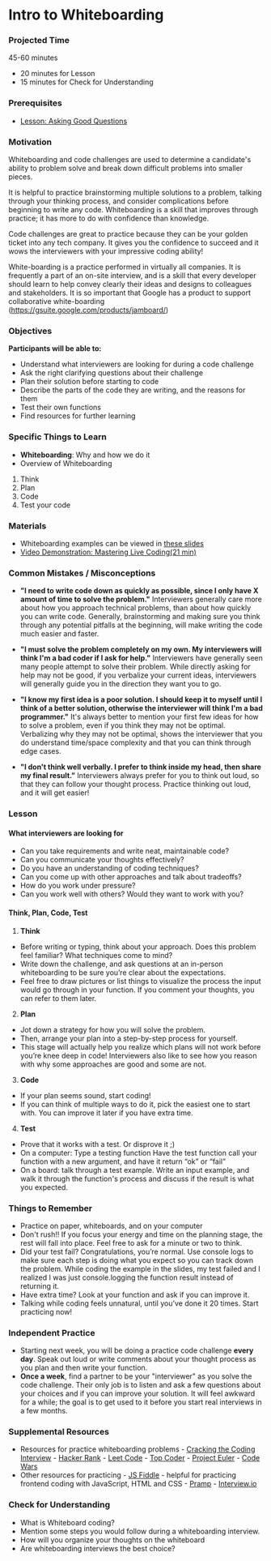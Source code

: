 # Intro to Whiteboarding

### Projected Time

45-60 minutes

- 20 minutes for Lesson
- 15 minutes for Check for Understanding

### Prerequisites

- [Lesson: Asking Good Questions](/onboarding/asking-good-questions.md)

### Motivation

Whiteboarding and code challenges are used to determine a candidate's ability to problem solve and break down difficult problems into smaller pieces.

It is helpful to practice brainstorming multiple solutions to a problem, talking through your thinking process, and consider complications before beginning to write any code. Whiteboarding is a skill that improves through practice; it has more to do with confidence than knowledge.

Code challenges are great to practice because they can be your golden ticket into any tech company. It gives you the confidence to succeed and it wows the interviewers with your impressive coding ability!

White-boarding is a practice performed in virtually all companies. It is frequently a part of an on-site interview, and is a skill that every developer should learn to help convey clearly their ideas and designs to colleagues and stakeholders. It is so important that Google has a product to support collaborative white-boarding (https://gsuite.google.com/products/jamboard/)

### Objectives

**Participants will be able to:**

- Understand what interviewers are looking for during a code challenge
- Ask the right clarifying questions about their challenge
- Plan their solution before starting to code
- Describe the parts of the code they are writing, and the reasons for them
- Test their own functions
- Find resources for further learning

### Specific Things to Learn

- **Whiteboarding**: Why and how we do it
- Overview of Whiteboarding

1. Think
2. Plan
3. Code
4. Test your code

### Materials

- Whiteboarding examples can be viewed in [these slides](https://docs.google.com/presentation/d/1Bs6kGlzVK6chplOHFH9OiCBQj1kQTzrmCL0cHcaZD8U/edit#slide=id.p)
- [Video Demonstration: Mastering Live Coding(21 min)](https://www.youtube.com/watch?v=JBdjOUsYH6A&feature=youtu.be)

### Common Mistakes / Misconceptions

- **"I need to write code down as quickly as possible, since I only have X amount of time to solve the problem."** Interviewers generally care more about how you approach technical problems, than about how quickly you can write code. Generally, brainstorming and making sure you think through any potential pitfalls at the beginning, will make writing the code much easier and faster.

- **"I must solve the problem completely on my own. My interviewers will think I'm a bad coder if I ask for help."** Interviewers have generally seen many people attempt to solve their problem. While directly asking for help may not be good, if you verbalize your current ideas, interviewers will generally guide you in the direction they want you to go.

- **"I know my first idea is a poor solution. I should keep it to myself until I think of a better solution, otherwise the interviewer will think I'm a bad programmer."** It's always better to mention your first few ideas for how to solve a problem, even if you think they may not be optimal. Verbalizing why they may not be optimal, shows the interviewer that you do understand time/space complexity and that you can think through edge cases.

- **"I don't think well verbally. I prefer to think inside my head, then share my final result."** Interviewers always prefer for you to think out loud, so that they can follow your thought process. Practice thinking out loud, and it will get easier!

### Lesson

#### What interviewers are looking for

- Can you take requirements and write neat, maintainable code?
- Can you communicate your thoughts effectively?
- Do you have an understanding of coding techniques?
- Can you come up with other approaches and talk about tradeoffs?
- How do you work under pressure?
- Can you work well with others? Would they want to work with you?

#### Think, Plan, Code, Test

1. **Think**

- Before writing or typing, think about your approach. Does this problem feel familiar? What techniques come to mind?
- Write down the challenge, and ask questions at an in-person whiteboarding to be sure you’re clear about the expectations.
- Feel free to draw pictures or list things to visualize the process the input would go through in your function. If you comment your thoughts, you can refer to them later.

2. **Plan**

- Jot down a strategy for how you will solve the problem.
- Then, arrange your plan into a step-by-step process for yourself.
- This stage will actually help you realize which plans will not work before you’re knee deep in code! Interviewers also like to see how you reason with why some approaches are good and some are not.

3. **Code**

- If your plan seems sound, start coding!
- If you can think of multiple ways to do it, pick the easiest one to start with. You can improve it later if you have extra time.

4. **Test**

- Prove that it works with a test. Or disprove it ;)
- On a computer: Type a testing function
  Have the test function call your function with a new argument, and have it return “ok” or “fail”
- On a board: talk through a test example.
  Write an input example, and walk it through the function's process and discuss if the result is what you expected.

### Things to Remember

- Practice on paper, whiteboards, and on your computer
- Don't rush!! If you focus your energy and time on the planning stage, the rest will fall into place. Feel free to ask for a minute or two to think.
- Did your test fail? Congratulations, you’re normal. Use console logs to make sure each step is doing what you expect so you can track down the problem. While coding the example in the slides, my test failed and I realized I was just console.logging the function result instead of returning it.
- Have extra time? Look at your function and ask if you can improve it.
- Talking while coding feels unnatural, until you’ve done it 20 times. Start practicing now!

### Independent Practice

- Starting next week, you will be doing a practice code challenge **every day**. Speak out loud or write comments about your thought process as you plan and then write your function.
- **Once a week**, find a partner to be your "interviewer" as you solve the code challenge. Their only job is to listen and ask a few questions about your choices and if you can improve your solution. It will feel awkward for a while; the goal is to get used to it before you start real interviews in a few months.

### Supplemental Resources

- Resources for practice whiteboarding problems - [Cracking the Coding Interview](https://www.pdfdrive.com/cracking-the-coding-interview-d52072841.html) - [Hacker Rank](https://www.hackerrank.com) - [Leet Code](https://leetcode.com) - [Top Coder](https://www.topcoder.com/challenges/) - [Project Euler](https://projecteuler.net/) - [Code Wars](https://www.codewars.com/)
- Other resources for practicing - [JS Fiddle](https://jsfiddle.net/) - helpful for practicing frontend coding with JavaScript, HTML and CSS - [Pramp](https://www.pramp.com/#/) - [Interview.io](https://interviewing.io/)

### Check for Understanding

- What is Whiteboard coding?
- Mention some steps you would follow during a whiteboarding interview.
- How will you organize your thoughts on the whiteboard
- Are whiteboarding interviews the best choice?
